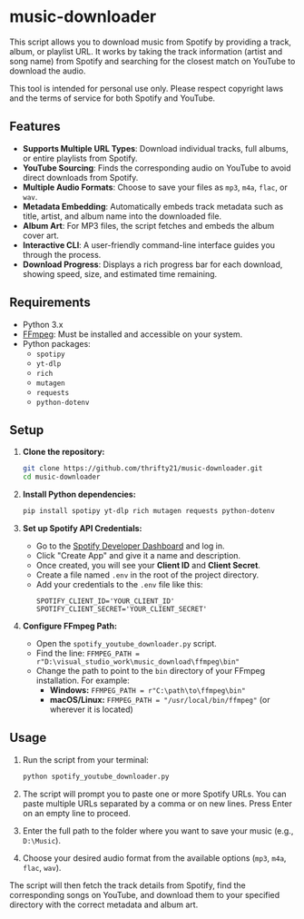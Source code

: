 # music-downloader

This script allows you to download music from Spotify by providing a track, album, or playlist URL. It works by taking the track information (artist and song name) from Spotify and searching for the closest match on YouTube to download the audio.

This tool is intended for personal use only. Please respect copyright laws and the terms of service for both Spotify and YouTube.

## Features

*   **Supports Multiple URL Types**: Download individual tracks, full albums, or entire playlists from Spotify.
*   **YouTube Sourcing**: Finds the corresponding audio on YouTube to avoid direct downloads from Spotify.
*   **Multiple Audio Formats**: Choose to save your files as `mp3`, `m4a`, `flac`, or `wav`.
*   **Metadata Embedding**: Automatically embeds track metadata such as title, artist, and album name into the downloaded file.
*   **Album Art**: For MP3 files, the script fetches and embeds the album cover art.
*   **Interactive CLI**: A user-friendly command-line interface guides you through the process.
*   **Download Progress**: Displays a rich progress bar for each download, showing speed, size, and estimated time remaining.

## Requirements

*   Python 3.x
*   [FFmpeg](https://ffmpeg.org/download.html): Must be installed and accessible on your system.
*   Python packages:
    *   `spotipy`
    *   `yt-dlp`
    *   `rich`
    *   `mutagen`
    *   `requests`
    *   `python-dotenv`

## Setup

1.  **Clone the repository:**
    ```bash
    git clone https://github.com/thrifty21/music-downloader.git
    cd music-downloader
    ```

2.  **Install Python dependencies:**
    ```bash
    pip install spotipy yt-dlp rich mutagen requests python-dotenv
    ```

3.  **Set up Spotify API Credentials:**
    *   Go to the [Spotify Developer Dashboard](https://developer.spotify.com/dashboard/) and log in.
    *   Click "Create App" and give it a name and description.
    *   Once created, you will see your **Client ID** and **Client Secret**.
    *   Create a file named `.env` in the root of the project directory.
    *   Add your credentials to the `.env` file like this:
        ```
        SPOTIFY_CLIENT_ID='YOUR_CLIENT_ID'
        SPOTIFY_CLIENT_SECRET='YOUR_CLIENT_SECRET'
        ```

4.  **Configure FFmpeg Path:**
    *   Open the `spotify_youtube_downloader.py` script.
    *   Find the line: `FFMPEG_PATH = r"D:\visual_studio_work\music_download\ffmpeg\bin"`
    *   Change the path to point to the `bin` directory of your FFmpeg installation. For example:
        *   **Windows:** `FFMPEG_PATH = r"C:\path\to\ffmpeg\bin"`
        *   **macOS/Linux:** `FFMPEG_PATH = "/usr/local/bin/ffmpeg"` (or wherever it is located)

## Usage

1.  Run the script from your terminal:
    ```bash
    python spotify_youtube_downloader.py
    ```

2.  The script will prompt you to paste one or more Spotify URLs. You can paste multiple URLs separated by a comma or on new lines. Press Enter on an empty line to proceed.

3.  Enter the full path to the folder where you want to save your music (e.g., `D:\Music`).

4.  Choose your desired audio format from the available options (`mp3`, `m4a`, `flac`, `wav`).

The script will then fetch the track details from Spotify, find the corresponding songs on YouTube, and download them to your specified directory with the correct metadata and album art.
